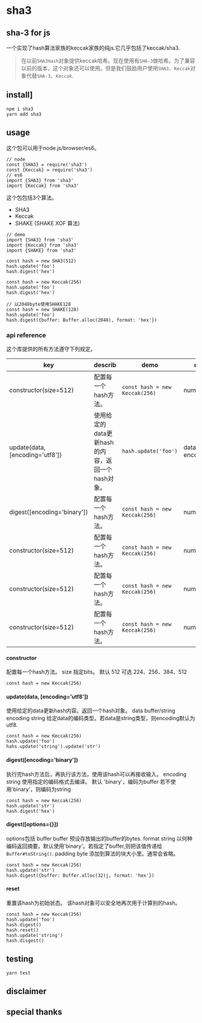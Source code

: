 # sha3

## sha-3 for js

一个实现了hash算法家族的keccak家族的纯js.它几乎包括了keccak/sha3.

> 在以前`SHA3Hash`对象提供keccak哈希。现在使用有`SHA-3`做哈希。为了兼容以前的版本，这个对象还可以使用。但是我们鼓励用户使用`SHA3`、`Keccak`对象代替`SHA-3`、`Keccak`.

## install]

```
npm i sha3
yarn add sha3
```

## usage

这个包可以用于node.js/browser/es6。

```
// node
const {SHA3} = require('sha3')
const {Keccak} = require('sha3')
// es6
import {SHA3} from 'sha3'
import {Keccak} from 'sha3'
```

这个包包括3个算法。

- SHA3
- Keccak
- SHAKE (SHAKE XOF 算法)

```
// demo
import {SHA3} from 'sha3'
import {Keccak} from 'sha3'
import {SHAKE} from 'sha3'

const hash = new SHA3(512)
hash.update('foo')
hash.digest('hex')

const hash = new Keccak(256)
hash.update('foo')
hash.digest('hex')

// 以2048byte使用SHAKE128
const hash = new SHAKE(128)
hash.update('foo')
hash.digest({buffer: Buffer.alloc(2048), format: 'hex'})
```

### api reference

这个库提供的所有方法遵守下列规定。

|key|describ|demo|data type|default|可选值|
|-|-|-|-|-|-|
|constructor(size=512)|配置每一个hash方法。|`const hash = new Keccak(256)`|number|512|224/256/384/512|
|update(data, [encoding='utf8'])|使用给定的data更新hash的内容，返回一个hash对象。|`hash.update('foo')`|data:buffer/string encoding:string|'uft8'|224/256/384/512|
|digest([encoding='binary'])|配置每一个hash方法。|`const hash = new Keccak(256)`|number|512|224/256/384/512|
|constructor(size=512)|配置每一个hash方法。|`const hash = new Keccak(256)`|number|512|224/256/384/512|
|constructor(size=512)|配置每一个hash方法。|`const hash = new Keccak(256)`|number|512|224/256/384/512|
|constructor(size=512)|配置每一个hash方法。|`const hash = new Keccak(256)`|number|512|224/256/384/512|

#### constructor

配置每一个hash方法。
size 指定bits。
  默认 512
  可选 224、256、384、512
```
const hash = new Keccak(256)
```

#### update(data, [encoding='utf8'])

使用给定的data更新hash内容。返回一个hash对象。
data buffer/string
encoding string 给定data的编码类型。若data是string类型，则encoding默认为utf8.
```
const hash = new Keccak(256)
hash.update('foo')
hahs.update('string').update('str')
```

#### digest([encoding='binary'])

执行完hash方法后，再执行该方法，使用该hash可以再接收输入。
encoding string 使用指定的编码格式去编译。
  默认 'binary'，编码为buffer
  若不使用'binary'，则编码为string
```
const hash = new Keccak(256)
hash.update('str')
hash.digest('hex')

```

#### digest([options={}])

options包括
buffer buffer 预设存放输出的buffer的bytes.
format string 以何种编码返回摘要。默认使用'binary'。若指定了buffer,则把该值传递给`Buffer#toString()`.
padding byte 添加到算法的块大小里。通常会省略。
```
const hash = new Keccak(256)
hash.update('str')
hash.digest({buffer: Buffer.alloc(32)j, format: 'hex'})
```


#### reset

重置该hash为初始状态。
该hash对象可以安全地再次用于计算别的hash。

```
const hash = new Keccak(256)
hash.update('foo')
hash.digest()
hash.reset()
hash.update('string')
hash.disgest()
```

## testing

```
yarn test
```

## disclaimer
## special thanks